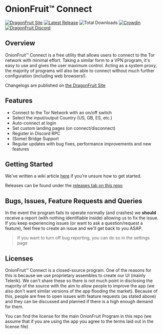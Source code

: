 # OnionFruit™ Connect

[![DragonFruit Site](https://img.shields.io/website/https/dragonfruit.network.svg)](https://dragonfruit.network/onionfruit)
[![Latest Release](https://img.shields.io/github/v/release/dragonfruitnetwork/OnionFruit)](https://github.com/dragonfruitnetwork/OnionFruit/releases)
![Total Downloads](https://img.shields.io/github/downloads/dragonfruitnetwork/OnionFruit/total)
[![Crowdin](https://badges.crowdin.net/onionfruit/localized.svg)](https://crowdin.com/project/onionfruit)
[![DragonFruit Discord](https://img.shields.io/discord/482528405292843018?label=Discord&style=popout)](https://discord.gg/VA26u5Z)

## Overview

OnionFruit™ Connect is a free utility that allows users to connect to the Tor network with minimal effort. Taking a similar form to a VPN program, it's easy to use and gives the user maximum control.
Acting as a system proxy, the majority of programs will also be able to connect without much further configuration (including web browsers!).

Changelogs are published on [the DragonFruit Site](https://dragonfruit.network/changelog/onionfruit)

## Features

- Connect to the Tor Network with an on/off switch
- Select the input/output Country (US, GB, ES, etc.)
- Auto-connect at login
- Set custom landing pages (on connect/disconnect)
- Register in Discord RPC
- (Some) Bridge Support
- Regular updates with bug fixes, performance improvements and new features

## Getting Started

We've written a wiki article [here](https://github.com/dragonfruitnetwork/OnionFruit/wiki/Getting-Started) if you're unsure how to get started.

Releases can be found under the [releases tab on this repo](https://github.com/dragonfruitnetwork/OnionFruit/releases)

## Bugs, Issues, Feature Requests and Queries

In the event the program fails to operate normally (and crashes) we **should** receive a report (with nothing identifiable inside) allowing us to fix the issue.
If you keep experiencing issues (or want to ask a question/request a feature), feel free to create an issue and we'll get back to you ASAP.

> If you want to turn off bug reporting, you can do so in the settings page

## Licenses

OnionFruit™ Connect is a closed-source program. One of the reasons for this is because we use proprietary assembles to create our UI (mainly Telerik).
We can't share these so there is not much point in disclosing the majority of the source with the aim to allow people to improve the app (we also don't want similar versions of the app flooding the market).
Because of this, people are free to open issues with feature requests (as stated above) and they can be discussed and planned if there is a high enough demand for them.

You can find the license for the main OnionFruit Program in this repo (we assume that if you are using the app you agree to the terms laid out in the license file)
